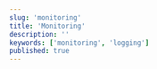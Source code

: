 ```yaml
---
slug: 'monitoring'
title: 'Monitoring'
description: ''
keywords: ['monitoring', 'logging']
published: true
---
```

